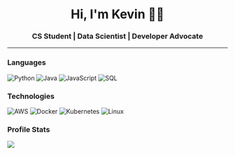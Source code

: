 <h1 align="center"> Hi, I'm Kevin 👨‍💻 </h1>

<h3 align="center">  CS Student | Data Scientist | Developer Advocate </h3>

---------------------------------------------------------------------------------------------------------------------------------------------------------------------------------
### Languages

![Python](https://img.shields.io/badge/-Python-000?&logo=python)
![Java](https://img.shields.io/badge/-Java-000?&logo=Java&logoColor=007396)
![JavaScript](https://img.shields.io/badge/-JavaScript-000?&logo=JavaScript&logoColor=ddc508)
![SQL](https://img.shields.io/badge/-SQL-000?&logo=MySQL&logoColor=4479A1)

### Technologies

![AWS](https://img.shields.io/badge/-AWS-000?&logo=Amazon-AWS&logoColor=FF9900)
![Docker](https://img.shields.io/badge/-Docker-000?&logo=Docker)
![Kubernetes](https://img.shields.io/badge/-Kubernetes-000?&logo=Kubernetes)
![Linux](https://img.shields.io/badge/-Linux-000?&logo=Linux&logoColor=FCC624)

### Profile Stats

<p align="left">
  
  <img src="https://github-readme-stats.vercel.app/api?username=itskevinwang&hide=stars&show_icons=true&theme=calm&line_height=32">
